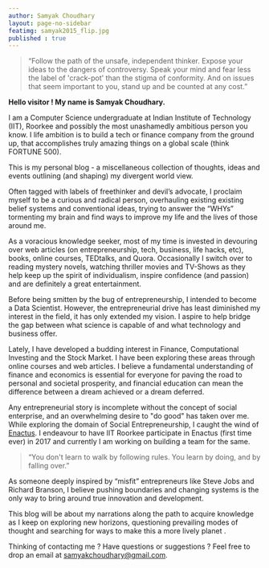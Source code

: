 ```yaml
---
author: Samyak Choudhary
layout: page-no-sidebar
featimg: samyak2015_flip.jpg
published : true
---
```


> “Follow the path of the unsafe, independent thinker. Expose your ideas to the dangers of controversy. Speak your mind and fear less the label of 'crack-pot' than the stigma of conformity. And on issues that seem important to you, stand up and be counted at any cost.”


**Hello visitor ! My name is Samyak Choudhary.**

I am a Computer Science undergraduate at Indian Institute of Technology (IIT), Roorkee and possibly the most unashamedly ambitious person you know. I life ambition is to build a tech or finance company from the ground up, that accomplishes truly amazing things on a global scale (think FORTUNE 500).

This is my personal blog - a miscellaneous collection of thoughts, ideas and events outlining (and shaping) my divergent world view.

Often tagged with labels of freethinker and devil’s advocate, I proclaim myself to be a curious and radical person, overhauling existing existing belief systems and conventional ideas, trying to answer the “WHYs” tormenting my brain and find ways to improve my life and the lives of those around me.

As a voracious knowledge seeker, most of my time is invested in devouring over web articles (on entrepreneurship, tech, business, life hacks, etc), books, online courses, TEDtalks, and Quora. Occasionally I switch over to reading mystery novels, watching thriller movies and TV-Shows as they help keep up the spirit of individualism, inspire confidence (and passion) and are definitely a great entertainment.

Before being smitten by the bug of entrepreneurship, I intended to become a Data Scientist. However, the entrepreneurial drive has least diminished my interest in the field, it has only extended my vision. I aspire to help bridge the gap between what science is capable of and what technology and business offer.

Lately, I have developed a budding interest in Finance, Computational Investing and the Stock Market. I have been exploring these areas through online courses and web articles. I believe a fundamental understanding of finance and economics is essential for everyone for paving the road to personal and societal prosperity, and financial education can mean the difference between a dream achieved or a dream deferred.  

Any entrepreneurial story is incomplete without the concept of social enterprise, and an overwhelming desire to "do good" has taken over me. While exploring the domain of Social Entrepreneurship, I caught the wind of <a href = "enactus.org">Enactus</a>. I endeavour to have IIT Roorkee participate in Enactus (first time ever) in 2017 and currently I am working on building a team for the same.

> “You don't learn to walk by following rules. You learn by doing, and by falling over.”

As someone deeply inspired by “misfit” entrepreneurs like Steve Jobs and Richard Branson, I believe pushing boundaries and changing systems is the only way to bring around true innovation and development. 

This blog will be about my narrations along the path to acquire knowledge as I keep on exploring new horizons, questioning prevailing modes of thought and searching for ways to make this a more lively planet .

Thinking of contacting me ? Have questions or suggestions ?
Feel free to drop an email at <a href = "mailto:samyakchoudhary@gmail.com">samyakchoudhary@gmail.com</a>.





